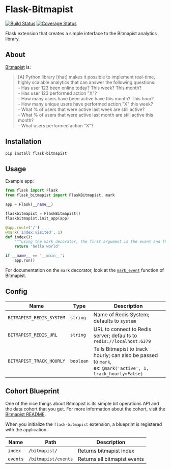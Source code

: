 Flask-Bitmapist
==============

[![Build Status](https://travis-ci.org/cuttlesoft/flask-bitmapist.svg?branch=master)](https://travis-ci.org/cuttlesoft/flask-bitmapist) [![Coverage Status](https://coveralls.io/repos/github/cuttlesoft/flask-bitmapist/badge.svg?branch=master)](https://coveralls.io/github/cuttlesoft/flask-bitmapist?branch=master)

Flask extension that creates a simple interface to the Bitmapist analytics library.


About
------------

[Bitmapist](https://github.com/Doist/bitmapist) is:
> [A] Python library [that] makes it possible to implement real-time, highly scalable analytics that can answer the following questions:
    <br>
    - Has user 123 been online today? This week? This month? <br>
    - Has user 123 performed action "X"? <br>
    - How many users have been active have this month? This hour? <br>
    - How many unique users have performed action "X" this week? <br>
    - What % of users that were active last week are still active? <br>
    - What % of users that were active last month are still active this month? <br>
    - What users performed action "X"? <br>


Installation
------------

    pip install flask-bitmapist


Usage
-----

Example app:

```Python
from flask import Flask
from flask_bitmapist import FlaskBitmapist, mark

app = Flask(__name__)

flaskbitmapist = FlaskBitmapist()
flaskbitmapist.init_app(app)

@app.route('/')
@mark('index:visited', 1)
def index():
    """using the mark decorator, the first argument is the event and the second is the id of the current_user"""
    return 'hello world'

if __name__ == '__main__':
    app.run()
```

For documentation on the `mark` decorator, look at the [`mark_event`](https://github.com/Doist/bitmapist#examples) function of Bitmapist.


Config
-----

| Name                     | Type      | Description        |
| ----                     | -------   | -------------------|
| `BITMAPIST_REDIS_SYSTEM` | `string`  | Name of Redis System; defaults to `system` |
| `BITMAPIST_REDIS_URL`    | `string`  | URL to connect to Redis server; defaults to `redis://localhost:6379` |
| `BITMAPIST_TRACK_HOURLY` | `boolean` | Tells Bitmapist to track hourly; can also be passed to `mark`,<br> ex: `@mark('active', 1, track_hourly=False)` |


Cohort Blueprint
-----

One of the nice things about Bitmapist is its simple bit operations API and the data cohort that you get.
For more information about the cohort, visit the [Bitmapist README](https://github.com/Doist/bitmapist#bitmapist-cohort).

When you initialize the `flask-bitmapist` extension, a blueprint is registered with the application.

| Name     | Path                 | Description        |
| ----     | -------              | -------------------|
| `index`  | `/bitmapist/`        | Returns bitmapist index |
| `events` | `/bitmapist/events`  | Returns all bitmapist events |
